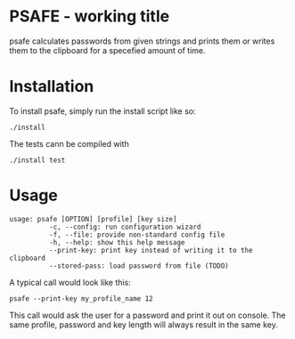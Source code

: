 PSAFE - working title
=====================

psafe calculates passwords from given strings and prints them or writes them to
the clipboard for a specefied amount of time.   

Installation
============

To install psafe, simply run the install script like so:   

```
./install   
```

The tests cann be compiled with

```
./install test
```

Usage
=====

```
usage: psafe [OPTION] [profile] [key size]
          -c, --config: run configuration wizard
          -f, --file: provide non-standard config file
          -h, --help: show this help message
          --print-key: print key instead of writing it to the clipboard
          --stored-pass: load password from file (TODO)
```

A typical call would look like this:   

```psafe --print-key my_profile_name 12```   

This call would ask the user for a password and print it out on console. The
same profile, password and key length will always result in the same key.   

